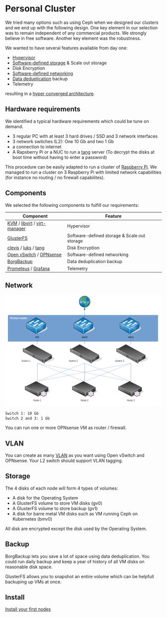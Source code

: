 # Personal Cluster

We tried many options such as using Ceph when we designed our clusters and we end up with the following design. 
One key element in our selection was to remain independent of any commercial products. We strongly believe in free software. Another key element was the robustness.

We wanted to have several features available from day one:
- [Hypervisor](https://en.wikipedia.org/wiki/Hypervisor)
- [Software-defined storage](https://fr.wikipedia.org/wiki/Software-defined_storage) & Scale out storage
- Disk Encryption
- [Software-defined networking](https://en.wikipedia.org/wiki/Software-defined_networking)
- [Data deduplication](https://en.wikipedia.org/wiki/Data_deduplication) backup
- Telemetry

resulting in a [hyper converged architecture](https://en.wikipedia.org/wiki/Hyper-converged_infrastructure).

## Hardware requirements

We identified a typical hardware requirements which could be tune on demand.

- 3 regular PC with at least 3 hard drives / SSD and 3 network interfaces
- 3 network switches (L2): One 10 Gb and two 1 Gb
- a connection to internet
- A Rapsberry Pi or a NUC to run a [tang](https://github.com/latchset/tang) server (To decrypt the disks at boot time without having to enter a password)

This procedure can be easily adapted to run a cluster of [Raspberry Pi](https://www.raspberrypi.org/). We managed to run a cluster on 3 Raspberry Pi with limited network capabilities (for instance no routing / no firewall capabilites).

## Components
We selected the following components to fulfill our requirements:

| Component | Feature |
| --- | --- |
| [KVM](https://www.linux-kvm.org/page/Main_Page) / [libvirt](https://libvirt.org/) / [virt-manager](https://virt-manager.org/) | Hypervisor
| [GlusterFS](https://www.gluster.org/) | Software-defined storage & Scale out storage
| [clevis](https://github.com/latchset/clevis) / [luks](https://gitlab.com/cryptsetup/cryptsetup) / [tang](https://github.com/latchset/tang) | Disk Encryption
| [Open vSwitch](https://www.openvswitch.org/) / [OPNsense](https://opnsense.org/) | Software-defined networking
| [BorgBackup](https://www.borgbackup.org/) | Data deduplication backup
| [Prometeus](https://prometheus.io/) / [Grafana](https://grafana.com/) | Telemetry


## Network
![Network](network/network.png)

```
Switch 1: 10 Gb
Switch 2 and 3: 1 Gb
```

You can run one or more OPNsense VM as router / firewall.


## VLAN
You can create as many [VLAN](https://en.wikipedia.org/wiki/VLAN) as you want using Open vSwitch and OPNsense. Your L2 switch should support VLAN tagging.

## Storage
The 4 disks of each node will form 4 types of volumes:
- A disk for the Operating System
- A GlusterFS volume to store VM disks (gv0)
- A GlusterFS volume to store backup (gv1)
- A disk for barre metal VM disks such as VM running Ceph on Kubernetes (bmv0)

All disk are encrypted except the disk used by the Operating System. 

## Backup
BorgBackup lets you save a lot of space using data deduplication. You could run daily backup and keep a year of history of all VM disks on reasonable disk space.

GlusterFS allows you to snapshot an entire volume which can be helpfull backuping up VMs at once. 

## Install
[Install your first nodes](debian/bookworm/cluster-nodes/howto.md)


